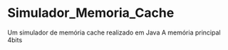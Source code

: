 # Simulador_Memoria_Cache
Um simulador de memória cache realizado em Java
A memória principal 4bits
